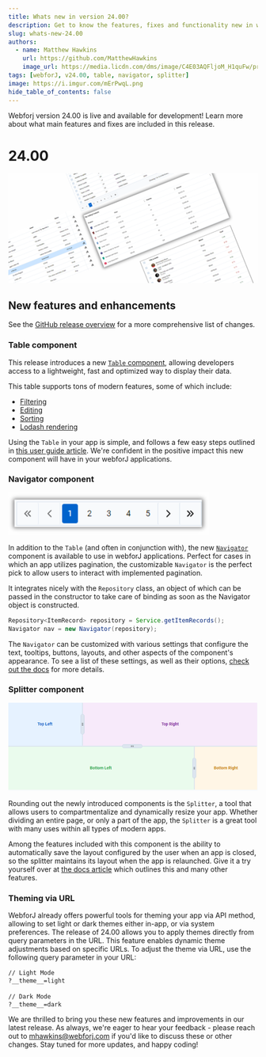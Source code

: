 ```yaml
---
title: Whats new in version 24.00?
description: Get to know the features, fixes and functionality new in webforJ version 24.00.
slug: whats-new-24.00
authors:
  - name: Matthew Hawkins
    url: https://github.com/MatthewHawkins
    image_url: https://media.licdn.com/dms/image/C4E03AQFljoM_H1quFw/profile-displayphoto-shrink_200_200/0/1580784422043?e=1724284800&v=beta&t=rSQ0Ydmk7tsiyzu_QgazpDyF4P_Q0n4aTwMAVmf1pZQ
tags: [webforJ, v24.00, table, navigator, splitter]
image: https://i.imgur.com/mErPwqL.png
hide_table_of_contents: false
---
```


Webforj version 24.00 is live and available for development! Learn more about what main features and fixes are included in this release.

<!-- truncate -->

# 24.00

![Table Image](./_images/table_blog.png)

## New features and enhancements

See the [GitHub release overview](https://github.com/webforj/webforj/releases/tag/24.00) for a more comprehensive list of changes.

### Table component

This release introduces a new [`Table` component](https://documentation.webforj.com/docs/components/table), allowing developers access to a lightweight, fast and optimized way to display their data. 

This table supports tons of modern features, some of which include:

- [Filtering](../docs/components/table/table_filtering.md)
- [Editing](../docs/components/table/table_edit_refresh.md)
- [Sorting](../docs/components/table/table_sorting.md)
- [Lodash rendering](../docs/components/table/table_rendering.md)

Using the `Table` in your app is simple, and follows a few easy steps outlined in [this user guide article](https://documentation.webforj.com/docs/components/table#creating-a-table). We're confident in the positive impact this new component will have in your webforJ applications.

### Navigator component

![Navigator Image](./_images/navigator_blog.png)

In addition to the `Table` (and often in conjunction with), the new [`Navigator`](../docs/components/navigator.md) component is available to use in webforJ applications. Perfect for cases in which an app utilizes pagination, the customizable `Navigator` is the perfect pick to allow users to interact with implemented pagination.

It integrates nicely with the `Repository` class, an object of which can be passed in the constructor to take care of binding as soon as the Navigator object is constructed.

```java
Repository<ItemRecord> repository = Service.getItemRecords();
Navigator nav = new Navigator(repository);
```

The `Navigator` can be customized with various settings that configure the text, tooltips, buttons, layouts, and other aspects of the component's appearance. To see a list of these settings, as well as their options, [check out the docs](https://documentation.webforj.com/docs/components/navigator#customizing-buttons-text-and-tooltips) for more details. 

### Splitter component

![Splitter Image](./_images/splitter_blog.png)

Rounding out the newly introduced components is the `Splitter`, a tool that allows users to compartmentalize and dynamically resize your app. Whether dividing an entire page, or only a part of the app, the `Splitter` is a great tool with many uses within all types of modern apps.

Among the features included with this component is the ability to automatically save the layout configured by the user when an app is closed, so the splitter maintains its layout when the app is relaunched. Give it a try yourself over at [the docs article](https://documentation.webforj.com/docs/components/splitter#auto-save) which outlines this and many other features.

### Theming via URL

WebforJ already offers powerful tools for theming your app via API method, allowing to set light or dark themes either in-app, or via system preferences. The release of 24.00 allows you to apply themes directly from query parameters in the URL. This feature enables dynamic theme adjustments based on specific URLs. To adjust the theme via URL, use the following query parameter in your URL:

```
// Light Mode
?__theme__=light

// Dark Mode
?__theme__=dark
```

We are thrilled to bring you these new features and improvements in our latest release. As always, we're eager to hear your feedback - please reach out to <mhawkins@webforj.com> if you'd like to discuss these or other changes. Stay tuned for more updates, and happy coding!